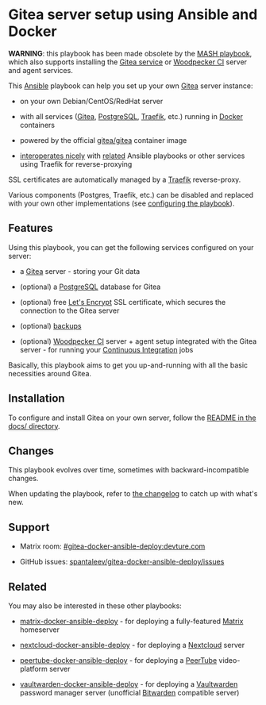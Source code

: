 # Gitea server setup using Ansible and Docker

**WARNING**: this playbook has been made obsolete by the [MASH playbook](https://github.com/mother-of-all-self-hosting/mash-playbook), which also supports installing the [Gitea service](https://github.com/mother-of-all-self-hosting/mash-playbook/blob/main/docs/services/gitea.md) or [Woodpecker CI](https://github.com/mother-of-all-self-hosting/mash-playbook/blob/main/docs/services/woodpecker-ci.md) server and agent services.

This [Ansible](https://www.ansible.com/) playbook can help you set up your own [Gitea](https://gitea.io/) server instance:

- on your own Debian/CentOS/RedHat server

- with all services ([Gitea](https://gitea.io/), [PostgreSQL](https://www.postgresql.org/), [Traefik](https://traefik.io), etc.) running in [Docker](https://www.docker.com/) containers

- powered by the official [gitea/gitea](https://hub.docker.com/r/gitea/gitea) container image

- [interoperates nicely](docs/configuring-playbook-interoperability.md) with [related](#related) Ansible playbooks or other services using Traefik for reverse-proxying

SSL certificates are automatically managed by a [Traefik](https://traefik.io) reverse-proxy.

Various components (Postgres, Traefik, etc.) can be disabled and replaced with your own other implementations (see [configuring the playbook](docs/configuring-playbook.md)).


## Features

Using this playbook, you can get the following services configured on your server:

- a [Gitea](https://gitea.io/) server - storing your Git data

- (optional) a [PostgreSQL](https://www.postgresql.org/) database for Gitea

- (optional) free [Let's Encrypt](https://letsencrypt.org/) SSL certificate, which secures the connection to the Gitea server

- (optional) [backups](docs/configuring-playbook-backups.md)

- (optional) [Woodpecker CI](https://woodpecker-ci.org/) server + agent setup integrated with the Gitea server - for running your [Continuous Integration](https://en.wikipedia.org/wiki/Continuous_integration) jobs

Basically, this playbook aims to get you up-and-running with all the basic necessities around Gitea.


## Installation

To configure and install Gitea on your own server, follow the [README in the docs/ directory](docs/README.md).


## Changes

This playbook evolves over time, sometimes with backward-incompatible changes.

When updating the playbook, refer to [the changelog](CHANGELOG.md) to catch up with what's new.


## Support

- Matrix room: [#gitea-docker-ansible-deploy:devture.com](https://matrix.to/#/#gitea-docker-ansible-deploy:devture.com)

- GitHub issues: [spantaleev/gitea-docker-ansible-deploy/issues](https://github.com/spantaleev/gitea-docker-ansible-deploy/issues)


## Related

You may also be interested in these other playbooks:

- [matrix-docker-ansible-deploy](https://github.com/spantaleev/matrix-docker-ansible-deploy) - for deploying a fully-featured [Matrix](https://matrix.org) homeserver

- [nextcloud-docker-ansible-deploy](https://github.com/spantaleev/nextcloud-docker-ansible-deploy) - for deploying a [Nextcloud](https://nextcloud.com/) server

- [peertube-docker-ansible-deploy](https://github.com/spantaleev/peertube-docker-ansible-deploy) - for deploying a [PeerTube](https://joinpeertube.org/) video-platform server

- [vaultwarden-docker-ansible-deploy](https://github.com/spantaleev/vaultwarden-docker-ansible-deploy) - for deploying a [Vaultwarden](https://github.com/dani-garcia/vaultwarden) password manager server (unofficial [Bitwarden](https://bitwarden.com/) compatible server)
